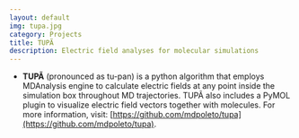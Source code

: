 ```yaml
---
layout: default
img: tupa.jpg
category: Projects
title: TUPÃ
description: Electric field analyses for molecular simulations
---
```


* __TUPÃ__ (pronounced as tu-pan) is a python algorithm that employs MDAnalysis engine to calculate electric fields at any point inside the simulation box throughout MD trajectories. TUPÃ also includes a PyMOL plugin to visualize electric field vectors together with molecules. For more information, visit: [https://github.com/mdpoleto/tupa](https://github.com/mdpoleto/tupa).
